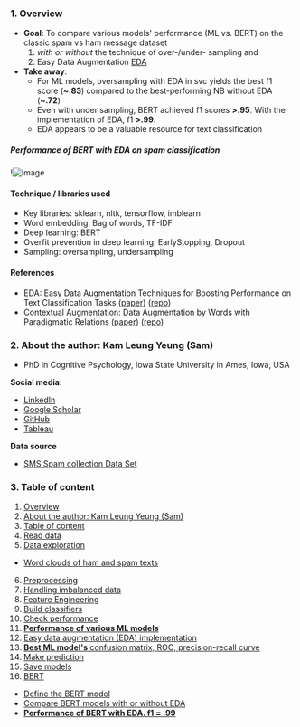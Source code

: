 ### <a id='overview'>1. Overview</a>

- **Goal**: To compare various models' performance (ML vs. BERT) on the classic spam vs ham message dataset 
  1. *with or without* the technique of over-/under- sampling and 
  2. Easy Data Augmentation [EDA](https://github.com/jasonwei20/eda_nlp)
- **Take away**: 
  - For ML models, oversampling with EDA in svc yields the best f1 score (**~.83**) compared to the best-performing NB without EDA (**~.72**) 
  - Even with under sampling, BERT achieved f1 scores **>.95**.  With the implementation of EDA, f1 **>.99**.
  - EDA appears to be a valuable resource for text classification
 
##### Performance of BERT with EDA on spam classification 
!![image](https://user-images.githubusercontent.com/58142773/147840942-fcdfe8bc-f640-45d7-9d2b-1bdc66da4ace.png)

#### Technique / libraries used
- Key libraries: sklearn, nltk, tensorflow, imblearn
- Word embedding: Bag of words, TF-IDF
- Deep learning: BERT
- Overfit prevention in deep learning: EarlyStopping, Dropout
- Sampling: oversampling, undersampling

#### References
- EDA: Easy Data Augmentation Techniques for Boosting Performance on Text Classification Tasks ([paper](https://arxiv.org/abs/1901.11196)) ([repo](https://github.com/jasonwei20/eda_nlp))
- Contextual Augmentation: Data Augmentation by Words with Paradigmatic Relations ([paper](https://arxiv.org/abs/1805.06201)) ([repo](https://github.com/pfnet-research/contextual_augmentation))

### <a id='sam'>2. About the author: Kam Leung Yeung (Sam)</a>
* PhD in Cognitive Psychology, Iowa State University in Ames, Iowa, USA

**Social media**:
* [LinkedIn](https://www.linkedin.com/in/kamleungyeung/)
* [Google Scholar](https://scholar.google.com/citations?user=OwUmaN8AAAAJ)
* [GitHub](https://github.com/k-l-yeung)
* [Tableau](https://public.tableau.com/app/profile/kam.leung.yeung#!/)

**Data source**
- [SMS Spam collection Data Set](https://archive.ics.uci.edu/ml/datasets/SMS+Spam+Collection#)

### <a id='toc'>3. Table of content</a>
1. <a href='#overview'>Overview</a>  
2. <a href='#sam'>About the author: Kam Leung Yeung (Sam)</a> 
3. <a href='#toc'>Table of content</a> 
4. <a href='#rd'>Read data</a>  
5. <a href='#de'>Data exploration</a>  
 - <a href='#wc'>Word clouds of ham and spam texts</a>  
6. <a href='#p'>Preprocessing</a>  
8. <a href='#hid'>Handling imbalanced data</a>  
7. <a href='#fe'>Feature Engineering</a>
9. <a href='#bc'>Build classifiers</a>  
10. <a href='#cp'>Check performance</a>  
10. <a href='#pml'><b>Performance of various ML models</b></a>  
11. <a href='#easy'>Easy data augmentation (EDA) implementation </a>  
12. <a href='#best'><b>Best ML model's</b> confusion matrix, ROC, precision-recall curve</a>  
11. <a href='#mp'>Make prediction</a>  
12. <a href='#sm'>Save models</a>  
16. <a href='#bert'>BERT</a>
  - <a href='#dbm'>Define the BERT model</a>
  - <a href='#ceda'>Compare BERT models with or without EDA</a>
  - <a href='#pberteda'><b>Performance of BERT with EDA. f1 = .99</b></a>
